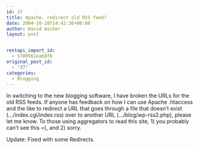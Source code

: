 ```yaml
---
id: 37
title: Apache, redirect old RSS feed?
date: 2004-10-28T14:42:36+00:00
author: David Ascher
layout: post


restapi_import_id:
  - 5780561eab8f6
original_post_id:
  - "37"
categories:
  - Blogging
---
```

In switching to the new blogging software, I have broken the URLs for the old RSS feeds. If anyone has feedback on how I can use Apache .htaccess and the like to redirect a URL that goes through a file that doesn&#8217;t exist (&#8230;/index.cgi/index.rss) over to another URL (&#8230;/blog/wp-rss2.php), please let me know. To those using aggregators to read this site, 1) you probably can&#8217;t see this =), and 2) sorry.

Update: Fixed with some Redirects.